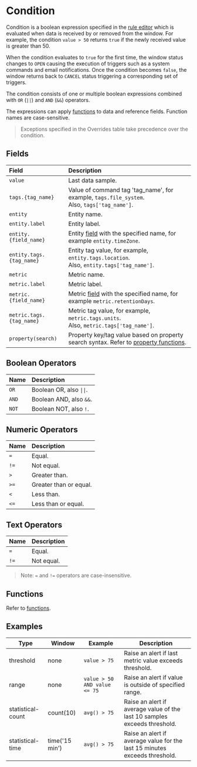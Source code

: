 # Condition

Condition is a boolean expression specified in the [rule editor](editor.md) which is evaluated when data is
received by or removed from the window. For example, the condition `value > 50` returns `true` if the newly received value is greater than 50.

When the condition evaluates to `true` for the first time, the window status changes to `OPEN` causing the execution of triggers such as a system commands and email notifications. Once the condition becomes `false`, the window returns back to `CANCEL` status triggering a corresponding set of triggers.

The condition consists of one or multiple boolean expressions combined with `OR` (`||`) and `AND` (`&&`) operators.

The expressions can apply [functions](functions.md) to data and reference fields. Function names are case-sensitive.

> Exceptions specified in the Overrides table take precedence over the condition.

## Fields

| **Field** | **Description** |
| :--- | :--- |
| `value` | Last data sample. |
| `tags.{tag_name}` | Value of command tag 'tag_name', for example, `tags.file_system`. <br>Also, `tags['tag_name']`.|
| `entity` | Entity name. |
| `entity.label` | Entity label. |
| `entity.{field_name}` | Entity [field](../api/meta/entity/list.md#fields) with the specified name, for example `entity.timeZone`. |
| `entity.tags.{tag_name}` | Entity tag value, for example, `entity.tags.location`. <br>Also, `entity.tags['tag_name']`. |
| `metric` | Metric name. |
| `metric.label` | Metric label. |
| `metric.{field_name}` | Metric [field](../api/meta/metric/list.md#fields) with the specified name, for example `metric.retentionDays`. |
| `metric.tags.{tag_name}` | Metric tag value, for example, `metric.tags.units`. <br>Also, `metric.tags['tag_name']`. |
| `property(search)` | Property key/tag value based on property search syntax. Refer to [property functions](functions.md#property-functions). |

## Boolean Operators

| **Name** | **Description** |
| :--- | :--- |
| `OR` | Boolean OR, also `\|\|`. |
| `AND` | Boolean AND, also `&&`. |
| `NOT` | Boolean NOT, also `!`. |

## Numeric Operators

| **Name** | **Description** |
| :--- | :--- |
| `=` | Equal.
| `!=` | Not equal.
| `>` | Greater than.
| `>=` | Greater than or equal.
| `<` | Less than.
| `<=` | Less than or equal.

## Text Operators

| **Name** | **Description** |
| :--- | :--- |
| `=` | Equal. |
| `!=` | Not equal. |

> Note: `=` and `!=` operators are case-insensitive.

## Functions

Refer to [functions](functions.md).

## Examples

| **Type** | **Window** | **Example** | **Description** |
| --- | --- | --- | --- |
| threshold | none | `value > 75` | Raise an alert if last metric value exceeds threshold. |
| range | none | `value > 50 AND value <= 75` | Raise an alert if value is outside of specified range. |
| statistical-count | count(10) | `avg() > 75` | Raise an alert if average value of the last 10 samples exceeds threshold. |
| statistical-time | time('15 min') | `avg() > 75` | Raise an alert if average value for the last 15 minutes exceeds threshold. |
